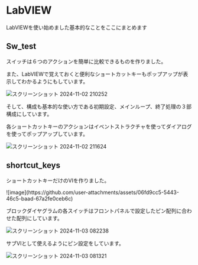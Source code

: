 # LabVIEW
LabVIEWを使い始めました基本的なことをここにまとめます

## Sw_test
<p>スイッチは６つのアクションを簡単に比較できるものを作りました。</P>
<p>また、LabVIEWで覚えておくと便利なショートカットキーもポップアップが表示してわかるようにもしています。</P>

![スクリーンショット 2024-11-02 210252](https://github.com/user-attachments/assets/c28d0454-c166-4c07-9507-7f808bf02c67)

<p>そして、構成も基本的な使い方である初期設定、メインループ、終了処理の３部構成にしています。</P>
<P>各ショートカットキーのアクションはイベントストラクチャを使ってダイアログを使ってポップアップしています。</P>

![スクリーンショット 2024-11-02 211624](https://github.com/user-attachments/assets/f830e5ca-b968-4019-bcc7-2210f0e91f3c)

## shortcut_keys
<p>ショートカットキーだけのVIを作りました。</p>
![image](https://github.com/user-attachments/assets/06fd9cc5-5443-46c5-baad-67a2fe0ceb6c)

<p>ブロックダイヤグラムの各スイッチはフロントパネルで設定したピン配列に合わせた配列にしています。
  
![スクリーンショット 2024-11-03 082238](https://github.com/user-attachments/assets/ef754d9e-ba9a-4117-a218-0ca71f907209)

<P>サブVIとして使えるようにピン設定をしています。</P>

![スクリーンショット 2024-11-03 081321](https://github.com/user-attachments/assets/039e86be-e702-4fb9-8bfd-5af3001e27e7)
